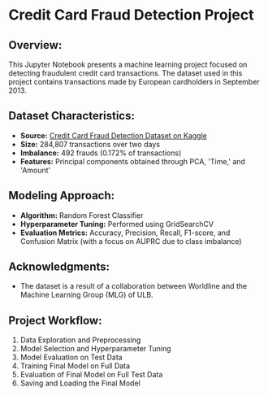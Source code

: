 # Credit Card Fraud Detection Project

## Overview:
This Jupyter Notebook presents a machine learning project focused on detecting fraudulent credit card transactions. The dataset used in this project contains transactions made by European cardholders in September 2013.

## Dataset Characteristics:
- **Source:** [Credit Card Fraud Detection Dataset on Kaggle](https://www.kaggle.com/datasets/mlg-ulb/creditcardfraud)
- **Size:** 284,807 transactions over two days
- **Imbalance:** 492 frauds (0.172% of transactions)
- **Features:** Principal components obtained through PCA, 'Time,' and 'Amount'

## Modeling Approach:
- **Algorithm:** Random Forest Classifier
- **Hyperparameter Tuning:** Performed using GridSearchCV
- **Evaluation Metrics:** Accuracy, Precision, Recall, F1-score, and Confusion Matrix (with a focus on AUPRC due to class imbalance)

## Acknowledgments:
- The dataset is a result of a collaboration between Worldline and the Machine Learning Group (MLG) of ULB.

## Project Workflow:
1. Data Exploration and Preprocessing
2. Model Selection and Hyperparameter Tuning
3. Model Evaluation on Test Data
4. Training Final Model on Full Data
5. Evaluation of Final Model on Full Test Data
6. Saving and Loading the Final Model
